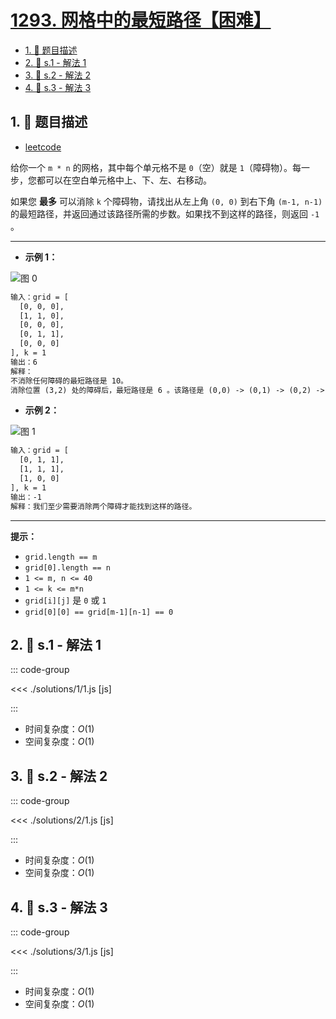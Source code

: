 # [1293. 网格中的最短路径【困难】](https://github.com/tnotesjs/TNotes.leetcode/tree/main/notes/1293.%20%E7%BD%91%E6%A0%BC%E4%B8%AD%E7%9A%84%E6%9C%80%E7%9F%AD%E8%B7%AF%E5%BE%84%E3%80%90%E5%9B%B0%E9%9A%BE%E3%80%91)

<!-- region:toc -->

- [1. 📝 题目描述](#1--题目描述)
- [2. 🎯 s.1 - 解法 1](#2--s1---解法-1)
- [3. 🎯 s.2 - 解法 2](#3--s2---解法-2)
- [4. 🎯 s.3 - 解法 3](#4--s3---解法-3)

<!-- endregion:toc -->

## 1. 📝 题目描述

- [leetcode](https://leetcode.cn/problems/shortest-path-in-a-grid-with-obstacles-elimination/)

给你一个 `m * n` 的网格，其中每个单元格不是 `0`（空）就是 `1`（障碍物）。每一步，您都可以在空白单元格中上、下、左、右移动。

如果您 **最多** 可以消除 `k` 个障碍物，请找出从左上角 `(0, 0)` 到右下角 `(m-1, n-1)` 的最短路径，并返回通过该路径所需的步数。如果找不到这样的路径，则返回 `-1` 。

---

- **示例 1：**

![图 0](https://cdn.jsdelivr.net/gh/tnotesjs/imgs@main/2025-09-17-20-15-44.png)

```txt
输入：grid = [
  [0, 0, 0],
  [1, 1, 0],
  [0, 0, 0],
  [0, 1, 1],
  [0, 0, 0]
], k = 1
输出：6
解释：
不消除任何障碍的最短路径是 10。
消除位置 (3,2) 处的障碍后，最短路径是 6 。该路径是 (0,0) -> (0,1) -> (0,2) -> (1,2) -> (2,2) -> (3,2) -> (4,2).
```

- **示例 2：**

![图 1](https://cdn.jsdelivr.net/gh/tnotesjs/imgs@main/2025-09-17-20-15-55.png)

```txt
输入：grid = [
  [0, 1, 1],
  [1, 1, 1],
  [1, 0, 0]
], k = 1
输出：-1
解释：我们至少需要消除两个障碍才能找到这样的路径。
```

---

**提示：**

- `grid.length == m`
- `grid[0].length == n`
- `1 <= m, n <= 40`
- `1 <= k <= m*n`
- `grid[i][j]` 是 `0` 或 `1`
- `grid[0][0] == grid[m-1][n-1] == 0`

## 2. 🎯 s.1 - 解法 1

::: code-group

<<< ./solutions/1/1.js [js]

:::

- 时间复杂度：$O(1)$
- 空间复杂度：$O(1)$

## 3. 🎯 s.2 - 解法 2

::: code-group

<<< ./solutions/2/1.js [js]

:::

- 时间复杂度：$O(1)$
- 空间复杂度：$O(1)$

## 4. 🎯 s.3 - 解法 3

::: code-group

<<< ./solutions/3/1.js [js]

:::

- 时间复杂度：$O(1)$
- 空间复杂度：$O(1)$
